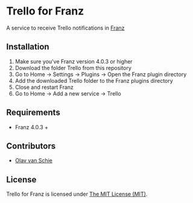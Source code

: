 # Trello for Franz

A service to receive Trello notifications in [Franz](http://meetfranz.com/)


## Installation

1. Make sure you've Franz version 4.0.3 or higher
2. Download the folder Trello from this repository
3. Go to Home -> Settings -> Plugins -> Open the Franz plugin directory
4. Add the downloaded Trello folder to the Franz plugins directory
5. Close and restart Franz
6. Go to Home -> Add a new service -> Trello


## Requirements

- Franz 4.0.3 +


## Contributors

- [Olav van Schie](https://github.com/ovanschie)


## License

Trello for Franz is licensed under [The MIT License (MIT)](LICENSE.md).